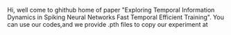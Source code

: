 Hi, well come to ghithub home of paper "Exploring Temporal Information Dynamics in Spiking Neural Networks Fast Temporal Efficient Training". You can use our codes,and we provide .pth files to copy our experiment at
